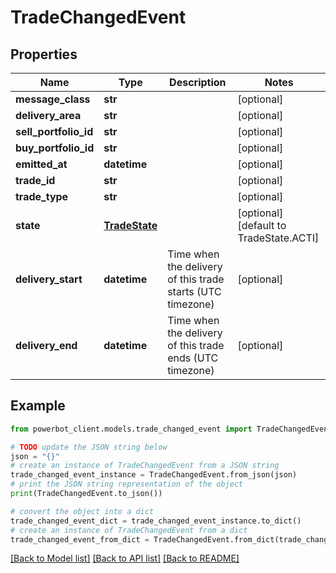 # TradeChangedEvent


## Properties

Name | Type | Description | Notes
------------ | ------------- | ------------- | -------------
**message_class** | **str** |  | [optional] 
**delivery_area** | **str** |  | [optional] 
**sell_portfolio_id** | **str** |  | [optional] 
**buy_portfolio_id** | **str** |  | [optional] 
**emitted_at** | **datetime** |  | [optional] 
**trade_id** | **str** |  | [optional] 
**trade_type** | **str** |  | [optional] 
**state** | [**TradeState**](TradeState.md) |  | [optional] [default to TradeState.ACTI]
**delivery_start** | **datetime** | Time when the delivery of this trade starts (UTC timezone) | [optional] 
**delivery_end** | **datetime** | Time when the delivery of this trade ends (UTC timezone) | [optional] 

## Example

```python
from powerbot_client.models.trade_changed_event import TradeChangedEvent

# TODO update the JSON string below
json = "{}"
# create an instance of TradeChangedEvent from a JSON string
trade_changed_event_instance = TradeChangedEvent.from_json(json)
# print the JSON string representation of the object
print(TradeChangedEvent.to_json())

# convert the object into a dict
trade_changed_event_dict = trade_changed_event_instance.to_dict()
# create an instance of TradeChangedEvent from a dict
trade_changed_event_from_dict = TradeChangedEvent.from_dict(trade_changed_event_dict)
```
[[Back to Model list]](../README.md#documentation-for-models) [[Back to API list]](../README.md#documentation-for-api-endpoints) [[Back to README]](../README.md)


